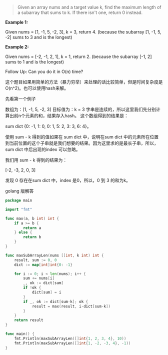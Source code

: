 > Given an array nums and a target value k, find the maximum length of a subarray that sums to k. If there isn't one, return 0 instead.

**Example 1:**

Given nums = [1, -1, 5, -2, 3], k = 3,
return 4. (because the subarray [1, -1, 5, -2] sums to 3 and is the longest)

**Example 2:**

Given nums = [-2, -1, 2, 1], k = 1,
return 2. (because the subarray [-1, 2] sums to 1 and is the longest)

Follow Up:
Can you do it in O(n) time?

这个题目如果用简单的方法（暴力穷举）来处理的话比较简单，但是时间复杂度是O(n^2)。也可以使用hash来解。

先看第一个例子

数组为：[1, -1, 5, -2, 3]       目标值为：k = 3
字串是连续的，所以这里我们先分别计算出前n个元素的和，结果存入hash。
这个数组得到的结果是：

sum dict {0: -1, 1: 0, 0: 1, 5: 2, 3: 3, 6: 4}。

使用 sum - k 得到的值如果在 sum dict 中，说明在sum dict 中的元素所在位置到当前位置的这个子串就是我们想要的结果。因为这里求的是最长子串，所以，sum dict 中后出现的index 可以忽略。

我们用 sum - k 得到的结果为：

[-2, -3, 2, 0, 3]

发现 0 存在在sum dict 中，index 是0，所以，0 到 3 的和为k。


golang 版解答

```go
package main

import "fmt"

func max(a, b int) int {
	if a >= b {
		return a
	} else {
		return b
	}
}

func maxSubArrayLen(nums []int, k int) int {
	result, sum := 0, 0
	dict := map[int]int{0: -1}

	for i := 0; i < len(nums); i++ {
		sum += nums[i]
		_, ok := dict[sum]
		if !ok {
			dict[sum] = i
		}
		if _, ok := dict[sum-k]; ok {
			result = max(result, i-dict[sum-k])
		}
	}
	return result
}

func main() {
	fmt.Println(maxSubArrayLen([]int{1, 2, 3, 4}, 10))
	fmt.Println(maxSubArrayLen([]int{1, -2, -3, 4}, -1))
}
```